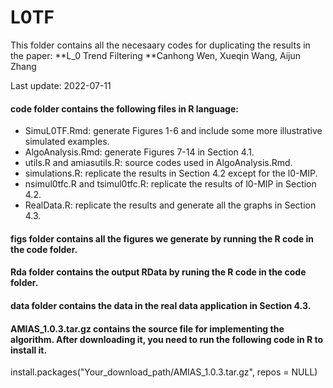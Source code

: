 # L0TF
This folder contains all the necesaary codes for duplicating the results in the  paper: 
**L_0 Trend Filtering
**Canhong Wen, Xueqin Wang, Aijun Zhang

Last update: 2022-07-11

#### __code__ folder contains the following files in R language:
* SimuL0TF.Rmd: generate Figures 1-6 and include some more illustrative simulated examples.
* AlgoAnalysis.Rmd: generate Figures 7-14 in Section 4.1.
* utils.R and amiasutils.R: source codes used in AlgoAnalysis.Rmd.
* simulations.R: replicate the results in Section 4.2 except for the l0-MIP.
* nsimul0tfc.R and tsimul0tfc.R: replicate the results of l0-MIP in Section 4.2.
* RealData.R: replicate the results and generate all the graphs in Section 4.3.

#### __figs__ folder contains all the figures we generate by running the R code in the __code__ folder.

#### __Rda__ folder contains the output RData by runing the R code in the __code__ folder.

#### __data__ folder contains the data in the real data application in Section 4.3.

#### AMIAS_1.0.3.tar.gz contains the source file for implementing the algorithm. After downloading it, you need to run the following code in R to install it.

install.packages("Your_download_path/AMIAS_1.0.3.tar.gz", repos = NULL)

